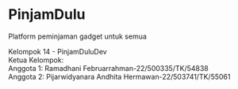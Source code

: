 # PinjamDulu
Platform peminjaman gadget untuk semua

Kelompok 14 - PinjamDuluDev\
Ketua Kelompok:\
Anggota 1: Ramadhani Februarrahman-22/500335/TK/54838\
Anggota 2: Pijarwidyanara Andhita Hermawan-22/503741/TK/55061